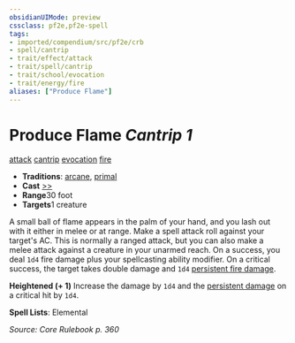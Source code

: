 ```yaml
---
obsidianUIMode: preview
cssclass: pf2e,pf2e-spell
tags:
- imported/compendium/src/pf2e/crb
- spell/cantrip
- trait/effect/attack
- trait/spell/cantrip
- trait/school/evocation
- trait/energy/fire
aliases: ["Produce Flame"]
---
```

# Produce Flame *Cantrip 1*   
[attack](attack.md)  [cantrip](cantrip.md)  [evocation](evocation.md)  [fire](fire.md)  

- **Traditions**: [arcane](arcane.md), [primal](primal.md)
- **Cast** [>>](chapter-9-playing-the-game.md#Actions "Two-Action") 
- **Range**30 foot
- **Targets**1 creature

A small ball of flame appears in the palm of your hand, and you lash out with it either in melee or at range. Make a spell attack roll against your target's AC. This is normally a ranged attack, but you can also make a melee attack against a creature in your unarmed reach. On a success, you deal `1d4` fire damage plus your spellcasting ability modifier. On a critical success, the target takes double damage and `1d4` [persistent fire damage](conditions.md#Persistent%20Damage).

**Heightened (+ 1)** Increase the damage by `1d4` and the [persistent damage](conditions.md#Persistent%20Damage) on a critical hit by `1d4`.

**Spell Lists**: Elemental

*Source: Core Rulebook p. 360*